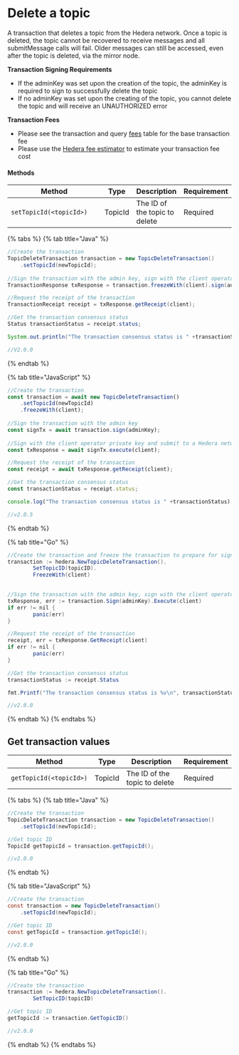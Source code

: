 # Delete a topic

A transaction that deletes a topic from the Hedera network. Once a topic is deleted, the topic cannot be recovered to receive messages and all submitMessage calls will fail. Older messages can still be accessed, even after the topic is deleted, via the mirror node.

**Transaction Signing Requirements**

* If the adminKey was set upon the creation of the topic, the adminKey is required to sign to successfully delete the topic
* If no adminKey was set upon the creating of the topic, you cannot delete the topic and will receive an UNAUTHORIZED error

**Transaction Fees**

* Please see the transaction and query [fees](../../../networks/mainnet/fees/#transaction-and-query-fees) table for the base transaction fee
* Please use the [Hedera fee estimator](https://hedera.com/fees) to estimate your transaction fee cost

#### Methods

<table><thead><tr><th width="264">Method</th><th>Type</th><th>Description</th><th>Requirement</th></tr></thead><tbody><tr><td><code>setTopicId(&#x3C;topicId>)</code></td><td>TopicId</td><td>The ID of the topic to delete</td><td>Required</td></tr></tbody></table>

{% tabs %}
{% tab title="Java" %}
```java
//Create the transaction
TopicDeleteTransaction transaction = new TopicDeleteTransaction()
    .setTopicId(newTopicId);
        
//Sign the transaction with the admin key, sign with the client operator and submit the transaction to a Hedera network, get the transaction ID
TransactionResponse txResponse = transaction.freezeWith(client).sign(adminKey).execute(client);

//Request the receipt of the transaction
TransactionReceipt receipt = txResponse.getReceipt(client);

//Get the transaction consensus status
Status transactionStatus = receipt.status;

System.out.println("The transaction consensus status is " +transactionStatus);

//V2.0.0
```
{% endtab %}

{% tab title="JavaScript" %}
```javascript
//Create the transaction
const transaction = await new TopicDeleteTransaction()
    .setTopicId(newTopicId)
    .freezeWith(client);
        
//Sign the transaction with the admin key
const signTx = await transaction.sign(adminKey);
    
//Sign with the client operator private key and submit to a Hedera network
const txResponse = await signTx.execute(client);

//Request the receipt of the transaction
const receipt = await txResponse.getReceipt(client);

//Get the transaction consensus status
const transactionStatus = receipt.status;

console.log("The transaction consensus status is " +transactionStatus);

//v2.0.5
```
{% endtab %}

{% tab title="Go" %}
```java
//Create the transaction and freeze the transaction to prepare for signing
transaction := hedera.NewTopicDeleteTransaction().
		SetTopicID(topicID).
		FreezeWith(client)
		

//Sign the transaction with the admin key, sign with the client operator and submit the transaction to a Hedera network, get the transaction ID
txResponse, err := transaction.Sign(adminKey).Execute(client)
if err != nil {
		panic(err)
}

//Request the receipt of the transaction
receipt, err = txResponse.GetReceipt(client)
if err != nil {
		panic(err)
}

//Get the transaction consensus status
transactionStatus := receipt.Status

fmt.Printf("The transaction consensus status is %v\n", transactionStatus)

//v2.0.0
```
{% endtab %}
{% endtabs %}

## Get transaction values

| Method                  | Type    | Description                   | Requirement |
| ----------------------- | ------- | ----------------------------- | ----------- |
| `getTopicId(<topicId>)` | TopicId | The ID of the topic to delete | Required    |

{% tabs %}
{% tab title="Java" %}
```java
//Create the transaction
TopicDeleteTransaction transaction = new TopicDeleteTransaction()
    .setTopicId(newTopicId);

//Get topic ID
TopicId getTopicId = transaction.getTopicId(); 

//v2.0.0
```
{% endtab %}

{% tab title="JavaScript" %}
```java
//Create the transaction
const transaction = new TopicDeleteTransaction()
    .setTopicId(newTopicId);

//Get topic ID
const getTopicId = transaction.getTopicId();

//v2.0.0
```
{% endtab %}

{% tab title="Go" %}
```java
//Create the transaction
transaction := hedera.NewTopicDeleteTransaction().
		SetTopicID(topicID)

//Get topic ID
getTopicId := transaction.GetTopicID()

//v2.0.0
```
{% endtab %}
{% endtabs %}

